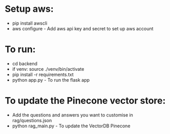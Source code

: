 # Setup aws:
- pip install awscli
- aws configure - Add aws api key and secret to set up aws account

# To run:
- cd backend
- if venv: source ./venv/bin/activate
- pip install -r requirements.txt
- python app.py - To run the flask app

# To update the Pinecone vector store:
- Add the questions and answers you want to customise in rag/questions.json
- python rag_main.py - To update the VectorDB Pinecone
